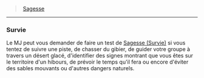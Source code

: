 ﻿---
!GenericItem
Name: Survie
Id: abilities_wisdom_hd.md#survie
ParentLink: abilities_wisdom_hd.md#sagesse
ParentName: Sagesse
NameLevel: 3
Attributes: {}
---
> [Sagesse](hd_abilities_wisdom.md)

---

### Survie

Le MJ peut vous demander de faire un test de [Sagesse (Survie)](hd_abilities_wisdom_survie.md) si vous tentez de suivre une piste, de chasser du gibier, de guider votre groupe à travers un désert glacé, d'identifier des signes montrant que vous êtes sur le territoire d'un hibours, de prévoir le temps qu'il fera ou encore d'éviter des sables mouvants ou d'autres dangers naturels.

